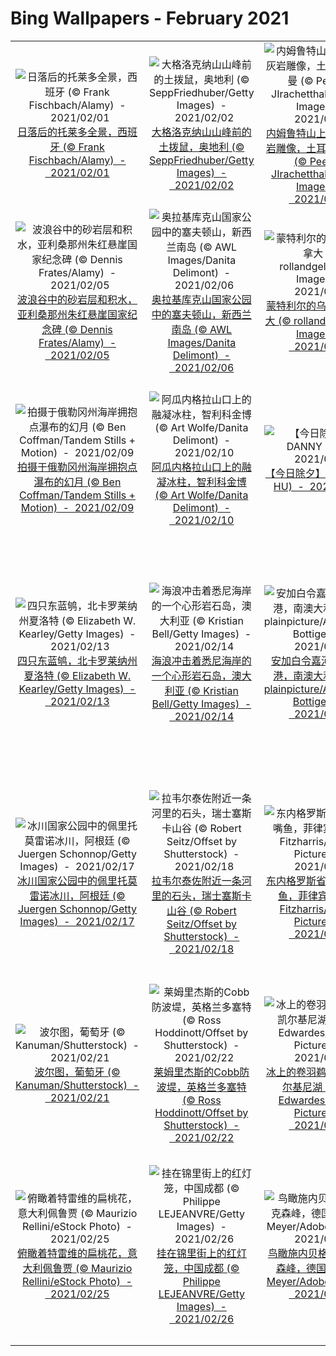 # Bing Wallpapers - February 2021

| | | | |
|:-------------------------:|:-------------------------:|:-------------------------:|:-------------------------:|
| ![日落后的托莱多全景，西班牙 (© Frank Fischbach/Alamy)  -  2021/02/01](https://cn.bing.com/th?id=OHR.ToledoIldefonso_ZH-CN4507206651_UHD.jpg&w=480)[日落后的托莱多全景，西班牙 (© Frank Fischbach/Alamy)  -  2021/02/01](https://cn.bing.com/th?id=OHR.ToledoIldefonso_ZH-CN4507206651_UHD.jpg) | ![大格洛克纳山山峰前的土拨鼠，奥地利 (© SeppFriedhuber/Getty Images)  -  2021/02/02](https://cn.bing.com/th?id=OHR.RainbowMarmot_ZH-CN4605973404_UHD.jpg&w=480)[大格洛克纳山山峰前的土拨鼠，奥地利 (© SeppFriedhuber/Getty Images)  -  2021/02/02](https://cn.bing.com/th?id=OHR.RainbowMarmot_ZH-CN4605973404_UHD.jpg) | ![内姆鲁特山上巨大的石灰岩雕像，土耳其阿德亚曼 (© Peerakit JIrachetthakun/Getty Images)  -  2021/02/03](https://cn.bing.com/th?id=OHR.MountNemrut_ZH-CN4681788604_UHD.jpg&w=480)[内姆鲁特山上巨大的石灰岩雕像，土耳其阿德亚曼 (© Peerakit JIrachetthakun/Getty Images)  -  2021/02/03](https://cn.bing.com/th?id=OHR.MountNemrut_ZH-CN4681788604_UHD.jpg) | ![北孚日地区自然公园，法国 (© Michel Rauch/Minden Pictures)  -  2021/02/04](https://cn.bing.com/th?id=OHR.VosgesBioReserve_ZH-CN4762694302_UHD.jpg&w=480)[北孚日地区自然公园，法国 (© Michel Rauch/Minden Pictures)  -  2021/02/04](https://cn.bing.com/th?id=OHR.VosgesBioReserve_ZH-CN4762694302_UHD.jpg) |
| ![波浪谷中的砂岩层和积水，亚利桑那州朱红悬崖国家纪念碑 (© Dennis Frates/Alamy)  -  2021/02/05](https://cn.bing.com/th?id=OHR.TheWave_ZH-CN4856809836_UHD.jpg&w=480)[波浪谷中的砂岩层和积水，亚利桑那州朱红悬崖国家纪念碑 (© Dennis Frates/Alamy)  -  2021/02/05](https://cn.bing.com/th?id=OHR.TheWave_ZH-CN4856809836_UHD.jpg) | ![奥拉基库克山国家公园中的塞夫顿山，新西兰南岛 (© AWL Images/Danita Delimont)  -  2021/02/06](https://cn.bing.com/th?id=OHR.MountSefton_ZH-CN4956097627_UHD.jpg&w=480)[奥拉基库克山国家公园中的塞夫顿山，新西兰南岛 (© AWL Images/Danita Delimont)  -  2021/02/06](https://cn.bing.com/th?id=OHR.MountSefton_ZH-CN4956097627_UHD.jpg) | ![蒙特利尔的乌林鸮，加拿大 (© rollandgelly/Getty Images)  -  2021/02/07](https://cn.bing.com/th?id=OHR.SuperbOwl_ZH-CN5028336455_UHD.jpg&w=480)[蒙特利尔的乌林鸮，加拿大 (© rollandgelly/Getty Images)  -  2021/02/07](https://cn.bing.com/th?id=OHR.SuperbOwl_ZH-CN5028336455_UHD.jpg) | ![勃朗峰高山冰川上的徒步者，法国夏慕尼 (© agustavop/Getty Images)  -  2021/02/08](https://cn.bing.com/th?id=OHR.IceWalking_ZH-CN5122217505_UHD.jpg&w=480)[勃朗峰高山冰川上的徒步者，法国夏慕尼 (© agustavop/Getty Images)  -  2021/02/08](https://cn.bing.com/th?id=OHR.IceWalking_ZH-CN5122217505_UHD.jpg) |
| ![拍摄于俄勒冈州海岸拥抱点瀑布的幻月 (© Ben Coffman/Tandem Stills + Motion)  -  2021/02/09](https://cn.bing.com/th?id=OHR.MoonDogs_ZH-CN5201314184_UHD.jpg&w=480)[拍摄于俄勒冈州海岸拥抱点瀑布的幻月 (© Ben Coffman/Tandem Stills + Motion)  -  2021/02/09](https://cn.bing.com/th?id=OHR.MoonDogs_ZH-CN5201314184_UHD.jpg) | ![阿瓜内格拉山口上的融凝冰柱，智利科金博 (© Art Wolfe/Danita Delimont)  -  2021/02/10](https://cn.bing.com/th?id=OHR.PenitentSnow_ZH-CN5304842520_UHD.jpg&w=480)[阿瓜内格拉山口上的融凝冰柱，智利科金博 (© Art Wolfe/Danita Delimont)  -  2021/02/10](https://cn.bing.com/th?id=OHR.PenitentSnow_ZH-CN5304842520_UHD.jpg) | ![【今日除夕】(© DANNY HU)  -  2021/02/11](https://cn.bing.com/th?id=OHR.Lunarnewyeareve2021_ZH-CN4947947831_UHD.jpg&w=480)[【今日除夕】(© DANNY HU)  -  2021/02/11](https://cn.bing.com/th?id=OHR.Lunarnewyeareve2021_ZH-CN4947947831_UHD.jpg) | ![【新年快乐】 （ ? Kilito Chan )(【新年快乐】 （ ? Kilito Chan ))  -  2021/02/12](https://cn.bing.com/th?id=OHR.Lunarnewyear2021_ZH-CN4293313296_UHD.jpg&w=480)[【新年快乐】 （ ? Kilito Chan )(【新年快乐】 （ ? Kilito Chan ))  -  2021/02/12](https://cn.bing.com/th?id=OHR.Lunarnewyear2021_ZH-CN4293313296_UHD.jpg) |
| ![四只东蓝鸲，北卡罗莱纳州夏洛特 (© Elizabeth W. Kearley/Getty Images)  -  2021/02/13](https://cn.bing.com/th?id=OHR.BluebirdsEastern_ZH-CN2598458880_UHD.jpg&w=480)[四只东蓝鸲，北卡罗莱纳州夏洛特 (© Elizabeth W. Kearley/Getty Images)  -  2021/02/13](https://cn.bing.com/th?id=OHR.BluebirdsEastern_ZH-CN2598458880_UHD.jpg) | ![海浪冲击着悉尼海岸的一个心形岩石岛，澳大利亚 (© Kristian Bell/Getty Images)  -  2021/02/14](https://cn.bing.com/th?id=OHR.OceanHeart_ZH-CN2697021215_UHD.jpg&w=480)[海浪冲击着悉尼海岸的一个心形岩石岛，澳大利亚 (© Kristian Bell/Getty Images)  -  2021/02/14](https://cn.bing.com/th?id=OHR.OceanHeart_ZH-CN2697021215_UHD.jpg) | ![安加白令嘉河与诺朗加港，南澳大利亚州 (© plainpicture/AWL/Marco Bottigelli)  -  2021/02/15](https://cn.bing.com/th?id=OHR.OnkaparingaRiver_ZH-CN7750372049_UHD.jpg&w=480)[安加白令嘉河与诺朗加港，南澳大利亚州 (© plainpicture/AWL/Marco Bottigelli)  -  2021/02/15](https://cn.bing.com/th?id=OHR.OnkaparingaRiver_ZH-CN7750372049_UHD.jpg) | ![屋前的鲜花和铁艺围栏，路易斯安那州新奥尔良 (© Lauren Mitchell/Offset by Shutterstock)  -  2021/02/16](https://cn.bing.com/th?id=OHR.PurpleFlowers_ZH-CN7975901617_UHD.jpg&w=480)[屋前的鲜花和铁艺围栏，路易斯安那州新奥尔良 (© Lauren Mitchell/Offset by Shutterstock)  -  2021/02/16](https://cn.bing.com/th?id=OHR.PurpleFlowers_ZH-CN7975901617_UHD.jpg) |
| ![冰川国家公园中的佩里托莫雷诺冰川，阿根廷 (© Juergen Schonnop/Getty Images)  -  2021/02/17](https://cn.bing.com/th?id=OHR.PeritoMorenoArgentina_ZH-CN8205335022_UHD.jpg&w=480)[冰川国家公园中的佩里托莫雷诺冰川，阿根廷 (© Juergen Schonnop/Getty Images)  -  2021/02/17](https://cn.bing.com/th?id=OHR.PeritoMorenoArgentina_ZH-CN8205335022_UHD.jpg) | ![拉韦尔泰佐附近一条河里的石头，瑞士塞斯卡山谷 (© Robert Seitz/Offset by Shutterstock)  -  2021/02/18](https://cn.bing.com/th?id=OHR.VerzascaValley_ZH-CN8308636990_UHD.jpg&w=480)[拉韦尔泰佐附近一条河里的石头，瑞士塞斯卡山谷 (© Robert Seitz/Offset by Shutterstock)  -  2021/02/18](https://cn.bing.com/th?id=OHR.VerzascaValley_ZH-CN8308636990_UHD.jpg) | ![东内格罗斯省沿海的鹦嘴鱼，菲律宾 (© Tim Fitzharris/Minden Pictures)  -  2021/02/19](https://cn.bing.com/th?id=OHR.Parrotfish_ZH-CN8442237302_UHD.jpg&w=480)[东内格罗斯省沿海的鹦嘴鱼，菲律宾 (© Tim Fitzharris/Minden Pictures)  -  2021/02/19](https://cn.bing.com/th?id=OHR.Parrotfish_ZH-CN8442237302_UHD.jpg) | ![暴风雪散去，加利福尼亚优胜美地国家公园 (© Jeff Lewis/Tandem Stills + Motion)  -  2021/02/20](https://cn.bing.com/th?id=OHR.AABday_ZH-CN8551609592_UHD.jpg&w=480)[暴风雪散去，加利福尼亚优胜美地国家公园 (© Jeff Lewis/Tandem Stills + Motion)  -  2021/02/20](https://cn.bing.com/th?id=OHR.AABday_ZH-CN8551609592_UHD.jpg) |
| ![波尔图，葡萄牙 (© Kanuman/Shutterstock)  -  2021/02/21](https://cn.bing.com/th?id=OHR.Porto_ZH-CN9117852684_UHD.jpg&w=480)[波尔图，葡萄牙 (© Kanuman/Shutterstock)  -  2021/02/21](https://cn.bing.com/th?id=OHR.Porto_ZH-CN9117852684_UHD.jpg) | ![莱姆里杰斯的Cobb防波堤，英格兰多塞特 (© Ross Hoddinott/Offset by Shutterstock)  -  2021/02/22](https://cn.bing.com/th?id=OHR.TheCobb_ZH-CN9310074102_UHD.jpg&w=480)[莱姆里杰斯的Cobb防波堤，英格兰多塞特 (© Ross Hoddinott/Offset by Shutterstock)  -  2021/02/22](https://cn.bing.com/th?id=OHR.TheCobb_ZH-CN9310074102_UHD.jpg) | ![冰上的卷羽鹈鹕，希腊凯尔基尼湖 (© Guy Edwardes/Minden Pictures)  -  2021/02/23](https://cn.bing.com/th?id=OHR.DalmatianPelicans_ZH-CN9611080858_UHD.jpg&w=480)[冰上的卷羽鹈鹕，希腊凯尔基尼湖 (© Guy Edwardes/Minden Pictures)  -  2021/02/23](https://cn.bing.com/th?id=OHR.DalmatianPelicans_ZH-CN9611080858_UHD.jpg) | ![莫纳布拉班特山，毛里求斯 (© Hemis/Alamy)  -  2021/02/24](https://cn.bing.com/th?id=OHR.LeMorneBrabant_ZH-CN9699020288_UHD.jpg&w=480)[莫纳布拉班特山，毛里求斯 (© Hemis/Alamy)  -  2021/02/24](https://cn.bing.com/th?id=OHR.LeMorneBrabant_ZH-CN9699020288_UHD.jpg) |
| ![俯瞰着特雷维的扁桃花，意大利佩鲁贾 (© Maurizio Rellini/eStock Photo)  -  2021/02/25](https://cn.bing.com/th?id=OHR.Trevi_ZH-CN9831666780_UHD.jpg&w=480)[俯瞰着特雷维的扁桃花，意大利佩鲁贾 (© Maurizio Rellini/eStock Photo)  -  2021/02/25](https://cn.bing.com/th?id=OHR.Trevi_ZH-CN9831666780_UHD.jpg) | ![挂在锦里街上的红灯笼，中国成都 (© Philippe LEJEANVRE/Getty Images)  -  2021/02/26](https://cn.bing.com/th?id=OHR.JinliStreet_ZH-CN3020276206_UHD.jpg&w=480)[挂在锦里街上的红灯笼，中国成都 (© Philippe LEJEANVRE/Getty Images)  -  2021/02/26](https://cn.bing.com/th?id=OHR.JinliStreet_ZH-CN3020276206_UHD.jpg) | ![鸟瞰施内贝格山脉-奥克森峰，德国 (© Felix Meyer/Adobe Stock)  -  2021/02/27](https://cn.bing.com/th?id=OHR.SchneebergOchsenkopf_ZH-CN3115679592_UHD.jpg&w=480)[鸟瞰施内贝格山脉-奥克森峰，德国 (© Felix Meyer/Adobe Stock)  -  2021/02/27](https://cn.bing.com/th?id=OHR.SchneebergOchsenkopf_ZH-CN3115679592_UHD.jpg) | ![斯卡夫塔山中的传统农舍，冰岛瓦特纳冰川国家公园 (© Jarcosa/Getty Images)  -  2021/02/28](https://cn.bing.com/th?id=OHR.TurfHouse_ZH-CN3250210711_UHD.jpg&w=480)[斯卡夫塔山中的传统农舍，冰岛瓦特纳冰川国家公园 (© Jarcosa/Getty Images)  -  2021/02/28](https://cn.bing.com/th?id=OHR.TurfHouse_ZH-CN3250210711_UHD.jpg) |
